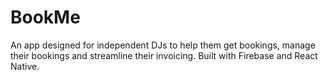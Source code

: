 # BookMe

An app designed for independent DJs to help them get bookings, manage their bookings and streamline their invoicing. Built with Firebase and React Native.

